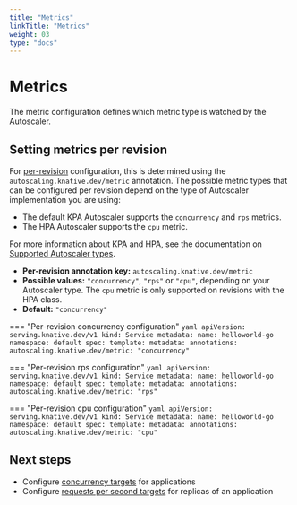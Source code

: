```yaml
---
title: "Metrics"
linkTitle: "Metrics"
weight: 03
type: "docs"
---
```


# Metrics

The metric configuration defines which metric type is watched by the Autoscaler.

## Setting metrics per revision

For [per-revision](./autoscaler-types.md#global-versus-per-revision-settings) configuration, this is determined using the `autoscaling.knative.dev/metric` annotation.
The possible metric types that can be configured per revision depend on the type of Autoscaler implementation you are using:

* The default KPA Autoscaler supports the `concurrency` and `rps` metrics.
* The HPA Autoscaler supports the `cpu` metric.

<!-- TODO: Add details about different metrics types, how concurrency and rps differ. Explain cpu. -->

For more information about KPA and HPA, see the documentation on [Supported Autoscaler types](./autoscaler-types.md).

* **Per-revision annotation key:** `autoscaling.knative.dev/metric`
* **Possible values:** `"concurrency"`, `"rps"` or `"cpu"`, depending on your Autoscaler type. The `cpu` metric is only supported on revisions with the HPA class.
* **Default:** `"concurrency"`


=== "Per-revision concurrency configuration"
    ```yaml
    apiVersion: serving.knative.dev/v1
    kind: Service
    metadata:
      name: helloworld-go
      namespace: default
    spec:
      template:
        metadata:
          annotations:
            autoscaling.knative.dev/metric: "concurrency"
    ```

=== "Per-revision rps configuration"
    ```yaml
    apiVersion: serving.knative.dev/v1
    kind: Service
    metadata:
      name: helloworld-go
      namespace: default
    spec:
      template:
        metadata:
          annotations:
            autoscaling.knative.dev/metric: "rps"
    ```

=== "Per-revision cpu configuration"
    ```yaml
    apiVersion: serving.knative.dev/v1
    kind: Service
    metadata:
      name: helloworld-go
      namespace: default
    spec:
      template:
        metadata:
          annotations:
            autoscaling.knative.dev/metric: "cpu"
    ```




## Next steps

* Configure [concurrency targets](./concurrency.md) for applications
* Configure [requests per second targets](./rps-target.md) for replicas of an application
